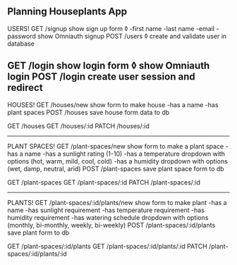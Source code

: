 Planning Houseplants App
-----
USERS!
GET /signup 
	show sign up form ◊
		-first name
		-last name
		-email
		-password
	show Omniauth signup
POST /users ◊
	create and validate user in database

GET /login
	show login form ◊
	show Omniauth login
POST /login
	create user session and redirect
-----
HOUSES!
GET /houses/new
	show form to make house
		-has a name
		-has plant spaces
POST /houses
	save house form data to db

GET /houses
GET /houses/:id
PATCH /houses/:id

-----
PLANT SPACES!
GET /plant-spaces/new
	show form to make a plant space
		-has a name
		-has a sunlight rating (1-10)
		-has a temperature dropdown with options (hot, warm, mild, cool, cold)
		-has a humidity dropdown with options (wet, damp, neutral, arid)
POST /plant-spaces
	save plant space form to db

GET /plant-spaces
GET /plant-spaces/:id
PATCH /plant-spaces/:id

-----
PLANTS!
GET /plant-spaces/:id/plants/new
	show form to make plant
		-has a name
		-has sunlight requirement
		-has temperature requirement
		-has humidity requirement
		-has watering schedule dropdown with options (monthly, bi-monthly, weekly, bi-weekly)
POST /plant-spaces/:id/plants
	save plant form to db

GET /plant-spaces/:id/plants
GET /plant-spaces/:id/plants/:id
PATCH /plant-spaces/:id/plants/:id

